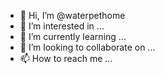 - 👋 Hi, I’m @waterpethome
- 👀 I’m interested in ...
- 🌱 I’m currently learning ...
- 💞️ I’m looking to collaborate on ...
- 📫 How to reach me ...

<!---
waterpethome/waterpethome is a ✨ special ✨ repository because its `README.md` (this file) appears on your GitHub profile.
You can click the Preview link to take a look at your changes.
--->
